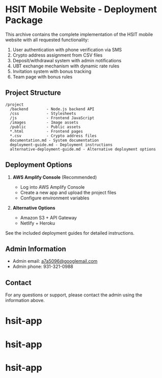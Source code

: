 # HSIT Mobile Website - Deployment Package

This archive contains the complete implementation of the HSIT mobile website with all requested functionality:

1. User authentication with phone verification via SMS
2. Crypto address assignment from CSV files
3. Deposit/withdrawal system with admin notifications
4. UBT exchange mechanism with dynamic rate rules
5. Invitation system with bonus tracking
6. Team page with bonus rules

## Project Structure

```
/project
  /backend        - Node.js backend API
  /css            - Stylesheets
  /js             - Frontend JavaScript
  /images         - Image assets
  /public         - Public assets
  *.html          - Frontend pages
  *.csv           - Crypto address files
  documentation.md - System documentation
  deployment-guide.md - Deployment instructions
  alternative-deployment-guide.md - Alternative deployment options
```

## Deployment Options

1. **AWS Amplify Console** (Recommended)
   - Log into AWS Amplify Console
   - Create a new app and upload the project files
   - Configure environment variables

2. **Alternative Options**
   - Amazon S3 + API Gateway
   - Netlify + Heroku

See the included deployment guides for detailed instructions.

## Admin Information

- Admin email: a7a5096@googlemail.com
- Admin phone: 931-321-0988

## Contact

For any questions or support, please contact the admin using the information above.
# hsit-app
# hsit-app
# hsit-app
